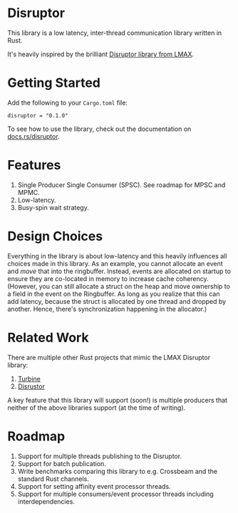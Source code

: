 # Disruptor

This library is a low latency, inter-thread communication library written in Rust.

It's heavily inspired by the brilliant
[Disruptor library from LMAX](https://github.com/LMAX-Exchange/disruptor).

# Getting Started

Add the following to your `Cargo.toml` file:

    disruptor = "0.1.0"

To see how to use the library, check out the documentation on [docs.rs/disruptor](https://docs.rs/disruptor).

# Features

1. Single Producer Single Consumer (SPSC). See roadmap for MPSC and MPMC.
2. Low-latency.
3. Busy-spin wait strategy.

# Design Choices

Everything in the library is about low-latency and this heavily influences all choices made in this library.
As an example, you cannot allocate an event and *move* that into the ringbuffer. Instead, events
are allocated on startup to ensure they are co-located in memory to increase cache coherency.
(However, you can still allocate a struct on the heap and move ownership to a field in the event on the Ringbuffer.
As long as you realize that this can add latency, because the struct is allocated by one thread and dropped by another.
Hence, there's synchronization happening in the allocator.)

# Related Work

There are multiple other Rust projects that mimic the LMAX Disruptor library:
1. [Turbine](https://github.com/polyfractal/Turbine)
2. [Disrustor](https://github.com/sklose/disrustor)

A key feature that this library will support (soon!) is multiple producers that
neither of the above libraries support (at the time of writing).

# Roadmap

1. Support for multiple threads publishing to the Disruptor.
2. Support for batch publication.
3. Write benchmarks comparing this library to e.g. Crossbeam and the standard Rust channels.
4. Support for setting affinity event processor threads.
5. Support for multiple consumers/event processor threads including interdependencies.